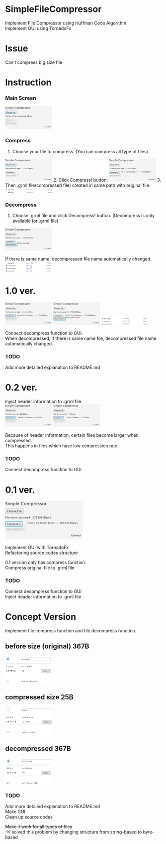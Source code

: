 # SimpleFileCompressor  

Implement File Compressor using Huffman Code Algorithm   
Implement GUI using TornadoFx   


# Issue   
Can't compress big size file   
   
# Instruction   

### Main Screen   
<img src="./Screenshots/instruction/1.png" width="30%" height="30%">   
         
### Compress   
1. Choose your file to compress. (You can compress all type of files)   
<img src="./Screenshots/instruction/2.png" width="30%" height="30%">   
2. Click Compress! button.   
<img src="./Screenshots/instruction/3.png" width="30%" height="30%">   
3. Then .grml file(compressed file) created in same path with original file.    
<img src="./Screenshots/instruction/4.png" width="30%" height="30%">    

### Decompress    

1. Choose .grml file and click Decompress! button. (Decompress is only available for .grml file)   
<img src="./Screenshots/instruction/5.png" width="30%" height="30%">   
   
If there is same name, decompressed file name automatically changed.   
<img src="./Screenshots/instruction/6.png" width="30%" height="30%">   
     
# 1.0 ver.   
<img src="./Screenshots/10/comp.png" width="30%" height="30%">   <img src="./Screenshots/10/decomp.png" width="30%" height="30%">   <img src="./Screenshots/10/compare.png" width="30%" height="30%">   

Connect decompress function to GUI.   
When decompressed, if there is same name file, decompressed file name automatically changed.   

### TODO
Add more detailed explanation to README.md     

   
# 0.2 ver.   
Inject header information to .grml file   
<img src="./Screenshots/02/02ver.png" width="30%" height="30%">   <img src="./Screenshots/02/02verSmall.png" width="30%" height="30%">    


Because of header information, certain files become larger when compressed.   
This happens in files which have low compression rate.   
   
### TODO   
Connect decompress function to GUI   


# 0.1 ver.   

<img src="./Screenshots/01/01ver.png" width="50%" height="50%">   

Implement GUI with TornadoFx   
Refactoring source codes structure   

0.1 version only has compress function.   
Compress original file to .grml file   


### TODO    
Connect decompress function to GUI   
Inject header information to .grml file    

# Concept Version   

Implement file compress function and file decompress function.   
   

## before size (original) 367B  

<img src="./Screenshots/concept/before.png" width="30%" height="30%">   

## compressed size 25B  

<img src="./Screenshots/concept/comp.png" width="30%" height="30%">  

## decompressed 367B  

<img src="./Screenshots/concept/decomp.png" width="30%" height="30%">  

### TODO 
Add more detailed explanation to README.md  
Make GUI  
Clean up source codes  

~~Make it work for all types of files~~  
->I solved this problem by changing structure from string-based to byte-based  

